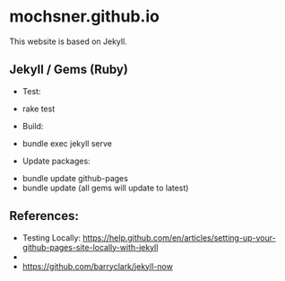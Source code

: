 # mochsner.github.io
This website is based on Jekyll.

## Jekyll / Gems (Ruby)
* Test:
- rake test
* Build:
- bundle exec jekyll serve

* Update packages:
- bundle update github-pages
- bundle update (all gems will update to latest)



## References:
* Testing Locally: https://help.github.com/en/articles/setting-up-your-github-pages-site-locally-with-jekyll
* 
* https://github.com/barryclark/jekyll-now
